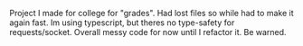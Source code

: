 Project I made for college for "grades".
Had lost files so while had to make it again fast.
Im using typescript, but theres no type-safety for requests/socket.
Overall messy code for now until I refactor it.
Be warned.
